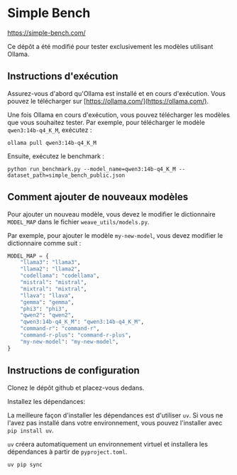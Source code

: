 # Simple Bench

https://simple-bench.com/

Ce dépôt a été modifié pour tester exclusivement les modèles utilisant Ollama.

## Instructions d'exécution

Assurez-vous d'abord qu'Ollama est installé et en cours d'exécution. Vous pouvez le télécharger sur [https://ollama.com/](https://ollama.com/).

Une fois Ollama en cours d'exécution, vous pouvez télécharger les modèles que vous souhaitez tester. Par exemple, pour télécharger le modèle `qwen3:14b-q4_K_M`, exécutez :

```
ollama pull qwen3:14b-q4_K_M
```

Ensuite, exécutez le benchmark :
```
python run_benchmark.py --model_name=qwen3:14b-q4_K_M --dataset_path=simple_bench_public.json
```

## Comment ajouter de nouveaux modèles

Pour ajouter un nouveau modèle, vous devez le modifier le dictionnaire `MODEL_MAP` dans le fichier `weave_utils/models.py`.

Par exemple, pour ajouter le modèle `my-new-model`, vous devez modifier le dictionnaire comme suit :

```python
MODEL_MAP = {
    "llama3": "llama3",
    "llama2": "llama2",
    "codellama": "codellama",
    "mistral": "mistral",
    "mixtral": "mixtral",
    "llava": "llava",
    "gemma": "gemma",
    "phi3": "phi3",
    "qwen2": "qwen2",
    "qwen3:14b-q4_K_M": "qwen3:14b-q4_K_M",
    "command-r": "command-r",
    "command-r-plus": "command-r-plus",
    "my-new-model": "my-new-model",
}
```

## Instructions de configuration

Clonez le dépôt github et placez-vous dedans.

Installez les dépendances:

La meilleure façon d'installer les dépendances est d'utiliser `uv`. Si vous ne l'avez pas installé dans votre environnement, vous pouvez l'installer avec `pip install uv`.

`uv` créera automatiquement un environnement virtuel et installera les dépendances à partir de `pyproject.toml`.

```
uv pip sync
```
